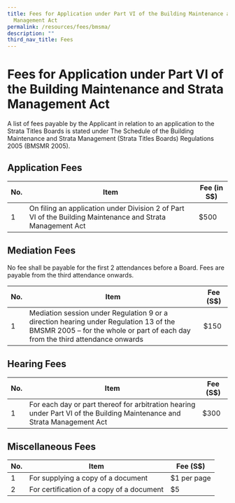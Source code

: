 ```yaml
---
title: Fees for Application under Part VI of the Building Maintenance and Strata
  Management Act
permalink: /resources/fees/bmsma/
description: ""
third_nav_title: Fees
---
```

# Fees for Application under Part VI of the Building Maintenance and Strata Management Act


A list of fees payable by the Applicant in relation to an application to the Strata Titles Boards is stated under The Schedule of the Building Maintenance and Strata Management (Strata Titles Boards) Regulations 2005 (BMSMR 2005).

Application Fees
----------------

| No.  | Item | Fee (in S$) |
| -------- | -------- | -------- |
| 1     | On filing an application under Division 2 of Part VI of the Building Maintenance and Strata Management Act  | $500 |


Mediation Fees
--------------
No fee shall be payable for the first 2 attendances before a Board. Fees are payable from the third attendance onwards.

| No.  | Item | Fee (S$) |
| -------- | -------- | -------- |
| 1     | Mediation session under Regulation 9 or a direction hearing under Regulation 13 of the BMSMR 2005 – for the whole or part of each day from the third attendance onwards  | $150 |


Hearing Fees
------------

| No.  | Item | Fee (S$) |
| -------- | -------- | -------- |
| 1     | For each day or part thereof for arbitration hearing under Part VI of the Building Maintenance and Strata Management Act | $300 |


Miscellaneous Fees
------------------

| No.  | Item | Fee (S$) |
| -------- | -------- | -------- |
| 1  | For supplying a copy of a document | $1 per page |   
| 2  | For certification of a copy of a document | $5 |